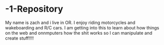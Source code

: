 # -1-Repository
My name is zach and  i live in OR. I enjoy riding motorcycles and wakeboarding and R/C cars. I am getting into this to learn about how things on the web and onnmputers how the shit works so I can manipulate and create stuff!!!!
